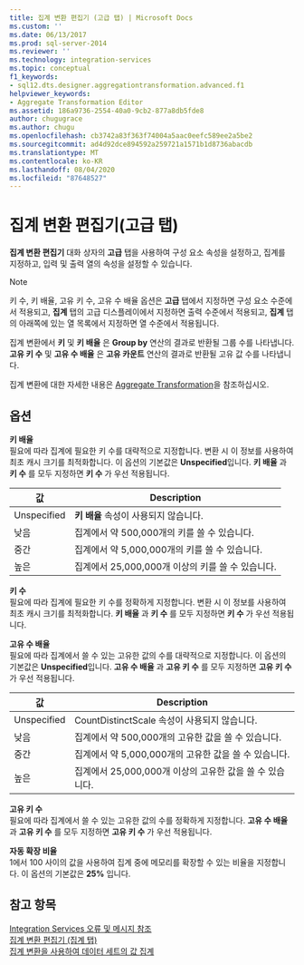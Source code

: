 ```yaml
---
title: 집계 변환 편집기 (고급 탭) | Microsoft Docs
ms.custom: ''
ms.date: 06/13/2017
ms.prod: sql-server-2014
ms.reviewer: ''
ms.technology: integration-services
ms.topic: conceptual
f1_keywords:
- sql12.dts.designer.aggregationtransformation.advanced.f1
helpviewer_keywords:
- Aggregate Transformation Editor
ms.assetid: 186a9736-2554-40a0-9cb2-877a8db5fde8
author: chugugrace
ms.author: chugu
ms.openlocfilehash: cb3742a83f363f74004a5aac0eefc589ee2a5be2
ms.sourcegitcommit: ad4d92dce894592a259721a1571b1d8736abacdb
ms.translationtype: MT
ms.contentlocale: ko-KR
ms.lasthandoff: 08/04/2020
ms.locfileid: "87648527"
---
```

# <a name="aggregate-transformation-editor-advanced-tab"></a>집계 변환 편집기(고급 탭)
  **집계 변환 편집기** 대화 상자의 **고급** 탭을 사용하여 구성 요소 속성을 설정하고, 집계를 지정하고, 입력 및 출력 열의 속성을 설정할 수 있습니다.  
  
> [!NOTE]  
>  키 수, 키 배율, 고유 키 수, 고유 수 배율 옵션은 **고급** 탭에서 지정하면 구성 요소 수준에서 적용되고, **집계** 탭의 고급 디스플레이에서 지정하면 출력 수준에서 적용되고, **집계** 탭의 아래쪽에 있는 열 목록에서 지정하면 열 수준에서 적용됩니다.  
>   
>  집계 변환에서 **키** 및 **키 배율** 은 **Group by** 연산의 결과로 반환될 그룹 수를 나타냅니다. **고유 키 수** 및 **고유 수 배율** 은 **고유 카운트** 연산의 결과로 반환될 고유 값 수를 나타냅니다.  
  
 집계 변환에 대한 자세한 내용은 [Aggregate Transformation](data-flow/transformations/aggregate-transformation.md)을 참조하십시오.  
  
## <a name="options"></a>옵션  
 **키 배율**  
 필요에 따라 집계에 필요한 키 수를 대략적으로 지정합니다. 변환 시 이 정보를 사용하여 최초 캐시 크기를 최적화합니다. 이 옵션의 기본값은 **Unspecified**입니다. **키 배율** 과 **키 수** 를 모두 지정하면 **키 수** 가 우선 적용됩니다.  
  
|값|Description|  
|-----------|-----------------|  
|Unspecified|**키 배율** 속성이 사용되지 않습니다.|  
|낮음|집계에서 약 500,000개의 키를 쓸 수 있습니다.|  
|중간|집계에서 약 5,000,000개의 키를 쓸 수 있습니다.|  
|높은|집계에서 25,000,000개 이상의 키를 쓸 수 있습니다.|  
  
 **키 수**  
 필요에 따라 집계에 필요한 키 수를 정확하게 지정합니다. 변환 시 이 정보를 사용하여 최초 캐시 크기를 최적화합니다. **키 배율** 과 **키 수** 를 모두 지정하면 **키 수** 가 우선 적용됩니다.  
  
 **고유 수 배율**  
 필요에 따라 집계에서 쓸 수 있는 고유한 값의 수를 대략적으로 지정합니다. 이 옵션의 기본값은 **Unspecified**입니다. **고유 수 배율** 과 **고유 키 수** 를 모두 지정하면 **고유 키 수** 가 우선 적용됩니다.  
  
|값|Description|  
|-----------|-----------------|  
|Unspecified|CountDistinctScale 속성이 사용되지 않습니다.|  
|낮음|집계에서 약 500,000개의 고유한 값을 쓸 수 있습니다.|  
|중간|집계에서 약 5,000,000개의 고유한 값을 쓸 수 있습니다.|  
|높은|집계에서 25,000,000개 이상의 고유한 값을 쓸 수 있습니다.|  
  
 **고유 키 수**  
 필요에 따라 집계에서 쓸 수 있는 고유한 값의 수를 정확하게 지정합니다. **고유 수 배율** 과 **고유 키 수** 를 모두 지정하면 **고유 키 수** 가 우선 적용됩니다.  
  
 **자동 확장 비율**  
 1에서 100 사이의 값을 사용하여 집계 중에 메모리를 확장할 수 있는 비율을 지정합니다. 이 옵션의 기본값은 **25%** 입니다.  
  
## <a name="see-also"></a>참고 항목  
 [Integration Services 오류 및 메시지 참조](../../2014/integration-services/integration-services-error-and-message-reference.md)   
 [집계 변환 편집기 &#40;집계 탭&#41;](../../2014/integration-services/aggregate-transformation-editor-aggregations-tab.md)   
 [집계 변환을 사용하여 데이터 세트의 값 집계](data-flow/transformations/aggregate-values-in-a-dataset-by-using-the-aggregate-transformation.md)  
  
  
